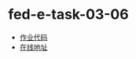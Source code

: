 # fed-e-task-03-06

- [作业代码](https://github.com/ValenW/edu-class-fed)
- [在线地址](https://lagou-front-4g67vlqj8aa9c0df-1252169191.tcloudbaseapp.com/#/home)